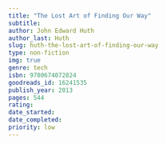 ```yaml
---
title: "The Lost Art of Finding Our Way"
subtitle: 
author: John Edward Huth
author_last: Huth
slug: huth-the-lost-art-of-finding-our-way
type: non-fiction
img: true
genre: tech
isbn: 9780674072824
goodreads_id: 16241535
publish_year: 2013
pages: 544
rating: 
date_started:
date_completed:
priority: low
---
```

